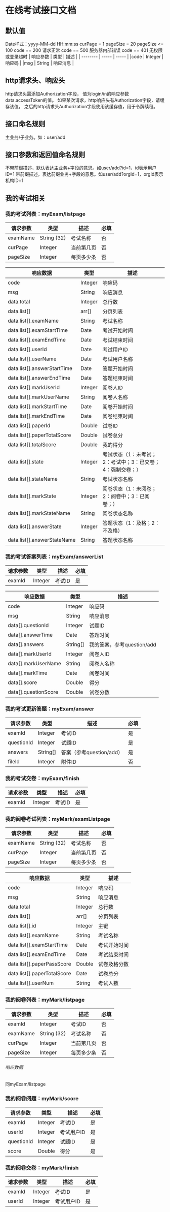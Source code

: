 # 在线考试接口文档
## 默认值
Date样式：yyyy-MM-dd HH:mm:ss
curPage = 1
pageSize = 20
pageSize <= 100
code == 200 请求正常
code == 500 服务器内部错误
code == 401 无权限或登录超时
| 响应参数  |  类型   |  描述  |
| --------   | -----   | -----  |
|code     | Integer  | 响应码 |
|msg     | String  | 响应消息 |

## http请求头、响应头
http请求头需添加Authorization字段，
值为login/in的响应参数data.accessToken的值。
如果某次请求，http响应头有Authorization字段，请缓存该值，
之后的http请求头Authorization字段使用该缓存值，用于令牌续租。

## 接口命名规则
主业务/子业务。如：user/add

## 接口参数和返回值命名规则
不带前缀描述，默认表达主业务+字段的意思。如user/add?id=1，id表示用户ID=1
带前缀描述，表达前缀业务+字段的意思。如user/add?orgId=1，orgId表示机构ID=1

## 我的考试相关
### 我的考试列表：myExam/listpage
| 请求参数| 类型        | 描述       | 必填 |
| -------- | ----------- | ---------- | ---- |
| examName | String (32) | 考试名称   | 否   |
| curPage  | Integer     | 当前第几页 | 否   |
| pageSize | Integer     | 每页多少条 | 否   |

| 响应数据| 类型    | 描述 |
| --------------------------- | ------- | ----- |
| code                        | Integer | 响应码   |
| msg                         | String  | 响应消息  |
| data.total                  | Integer | 总行数 |
| data.list[]                 | arr[]   | 分页列表   |
| data.list[].examName        | String  | 考试名称  |
| data.list[].examStartTime   | Date    | 考试开始时间|
| data.list[].examEndTime     | Date    | 考试结束时间 |
| data.list[].userId          | Date    | 考试用户ID |
| data.list[].userName        | Date    | 考试用户名称|
| data.list[].answerStartTime | Date    | 答题开始时间|
| data.list[].answerEndTime   | Date    | 答题结束时间|
| data.list[].markUserId      | Integer | 阅卷人ID   |
| data.list[].markUserName    | String  | 阅卷人名称  |
| data.list[].markStartTime   | Date    | 阅卷开始时间 |
| data.list[].markEndTime     | Date    | 阅卷结束时间  |
| data.list[].paperId         | Double  | 试卷ID  |
| data.list[].paperTotalScore | Double  | 试卷总分  |
| data.list[].totalScore      | Double  | 我的得分  |
| data.list[].state           | Integer | 考试状态（1：未考试；2：考试中；3：已交卷；4：强制交卷；） |
| data.list[].stateName       | String  | 考试状态名称   |
| data.list[].markState       | Integer | 阅卷状态（1：未阅卷；2：阅卷中；3：已阅卷；） |
| data.list[].markStateName   | String  | 阅卷状态名称   |
| data.list[].answerState     | Integer | 答题状态（1：及格；2：不及格） |
| data.list[].answerStateName | String  | 答题状态名称  |

### 我的考试答案列表：myExam/answerList
| 请求参数| 类型    | 描述       | 必填 |
| ---- | ------- | ---------- | ---- |
| examId | Integer | 考试ID | 是   |

| 响应数据| 类型    | 描述                       |
| --------------------- | ------- | -------------------------- |
| code                  | Integer | 响应码                     |
| msg                   | String  | 响应消息                   |
| data[].questionId     | Integer | 试题ID                     |
| data[].answerTime     | Date    | 答题时间                   |
| data[].answers        | String[]| 我的答案，参考question/add |
| data[].markUserId     | Integer | 阅卷人ID                   |
| data[].markUserName   | String  | 阅卷人名称                 |
| data[].markTime       | Date    | 阅卷时间                   |
| data[].score          | Double  | 得分                       |
| data[].questionScore  | Double  | 试卷分数                   |

### 我的考试更新答题：myExam/answer
| 请求参数| 类型    | 描述           | 必填 |
| -------------- | ------- | -------------- | ---- |
| examId | Integer | 考试ID | 是   |
| questionId     | Integer | 试题ID | 是   |
| answers | String[]| 答案（参考question/add）      | 是   |
| fileId | Integer | 附件ID  | 否   |

### 我的考试交卷：myExam/finish
| 请求参数| 类型    | 描述       | 必填 |
| -------- | ------- | ---------- | ---- |
| examId | Integer | 考试ID | 是   |

### 我的阅卷考试列表：myMark/examListpage
| 请求参数| 类型        | 描述       | 必填 |
| -------- | ----------- | ---------- | ---- |
| examName | String (32) | 考试名称   | 否   |
| curPage  | Integer     | 当前第几页 | 否   |
| pageSize | Integer     | 每页多少条 | 否   |

| 响应数据| 类型    | 描述         |
| --------------------------- | ------- | ------------ |
| code                        | Integer | 响应码       |
| msg                         | String  | 响应消息     |
| data.total                  | Integer | 总行数       |
| data.list[]                 | arr[]   | 分页列表     |
| data.list[].id              | Integer | 主键         |
| data.list[].examName        | String  | 考试名称     |
| data.list[].examStartTime   | Date    | 考试开始时间 |
| data.list[].examEndTime     | Date    | 考试结束时间 |
| data.list[].paperPassScore  | Double  | 试卷及格分数 |
| data.list[].paperTotalScore | Date    | 试卷总分     |
| data.list[].userNum         | String  | 考试人数     |

### 我的阅卷列表：myMark/listpage
| 请求参数| 类型        | 描述       | 必填 |
| -------- | ----------- | ---------- | ---- |
| examId | Integer     | 考试ID   | 否   |
| examName | String (32) | 考试名称   | 否   |
| curPage  | Integer     | 当前第几页 | 否   |
| pageSize | Integer     | 每页多少条 | 否   |
###### 响应数据
同myExam/listpage

### 我的阅卷阅题：myMark/score
| 请求参数| 类型    | 描述           | 必填 |
| -------------- | ------- | -------------- | ---- |
| examId| Integer| 考试ID| 是   |
| userId| Integer| 考试用户ID| 是   |
| questionId| Integer| 试题ID| 是   |
| score          | Double  | 得分           | 是   |

### 我的阅卷交卷：myMark/finish
| 请求参数| 类型    | 描述       | 必填 |
| -------- | ------- | ---------- | ---- |
| examId| Integer | 考试ID | 是   |
| userId| Integer | 考试用户ID | 是   |





